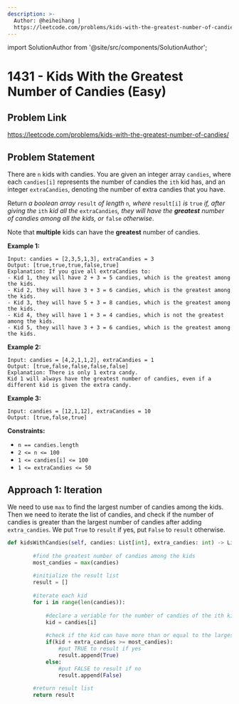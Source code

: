 ```yaml
---
description: >-
  Author: @heiheihang |
  https://leetcode.com/problems/kids-with-the-greatest-number-of-candies/
---
```


import SolutionAuthor from '@site/src/components/SolutionAuthor';

# 1431 - Kids With the Greatest Number of Candies (Easy)

## Problem Link

https://leetcode.com/problems/kids-with-the-greatest-number-of-candies/

## Problem Statement

There are `n` kids with candies. You are given an integer array `candies`, where each `candies[i]` represents the number of candies the `ith` kid has, and an integer `extraCandies`, denoting the number of extra candies that you have.

Return _a boolean array_ `result` _of length_ `n`_, where_ `result[i]` _is_ `true` _if, after giving the_ `ith` _kid all the_ `extraCandies`_, they will have the **greatest** number of candies among all the kids, or_ `false` _otherwise_.

Note that **multiple** kids can have the **greatest** number of candies.

**Example 1:**

```
Input: candies = [2,3,5,1,3], extraCandies = 3
Output: [true,true,true,false,true] 
Explanation: If you give all extraCandies to:
- Kid 1, they will have 2 + 3 = 5 candies, which is the greatest among the kids.
- Kid 2, they will have 3 + 3 = 6 candies, which is the greatest among the kids.
- Kid 3, they will have 5 + 3 = 8 candies, which is the greatest among the kids.
- Kid 4, they will have 1 + 3 = 4 candies, which is not the greatest among the kids.
- Kid 5, they will have 3 + 3 = 6 candies, which is the greatest among the kids.
```

**Example 2:**

```
Input: candies = [4,2,1,1,2], extraCandies = 1
Output: [true,false,false,false,false] 
Explanation: There is only 1 extra candy.
Kid 1 will always have the greatest number of candies, even if a different kid is given the extra candy.
```

**Example 3:**

```
Input: candies = [12,1,12], extraCandies = 10
Output: [true,false,true]
```

**Constraints:**

* `n == candies.length`
* `2 <= n <= 100`
* `1 <= candies[i] <= 100`
* `1 <= extraCandies <= 50`

## Approach 1: Iteration

We need to use `max` to find the largest number of candies among the kids. Then we need to iterate the list of candies, and check if the number of candies is greater than the largest number of candies after adding `extra_candies`. We put `True` to `result` if yes, put `False` to `result` otherwise.

<SolutionAuthor name="@heiheihang"/>

```python
def kidsWithCandies(self, candies: List[int], extra_candies: int) -> List[bool]:
        
        #find the greatest number of candies among the kids
        most_candies = max(candies)
        
        #initialize the result list
        result = []
        
        #iterate each kid
        for i in range(len(candies)):
            
            #declare a veriable for the number of candies of the ith kid
            kid = candies[i]
            
            #check if the kid can have more than or equal to the largest number of candies
            if(kid + extra_candies >= most_candies):
                #put TRUE to result if yes
                result.append(True)
            else:
                #put FALSE to result if no
                result.append(False)
        
        #return result list
        return result
```
